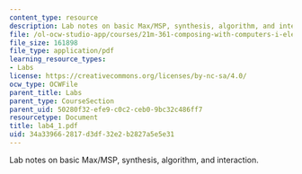 ```yaml
---
content_type: resource
description: Lab notes on basic Max/MSP, synthesis, algorithm, and interaction.
file: /ol-ocw-studio-app/courses/21m-361-composing-with-computers-i-electronic-music-composition-spring-2008/34a339662817d3df32e2b2827a5e5e31_lab4_1.pdf
file_size: 161898
file_type: application/pdf
learning_resource_types:
- Labs
license: https://creativecommons.org/licenses/by-nc-sa/4.0/
ocw_type: OCWFile
parent_title: Labs
parent_type: CourseSection
parent_uid: 50280f32-efe9-c0c2-ceb0-9bc32c486ff7
resourcetype: Document
title: lab4_1.pdf
uid: 34a33966-2817-d3df-32e2-b2827a5e5e31
---
```

Lab notes on basic Max/MSP, synthesis, algorithm, and interaction.